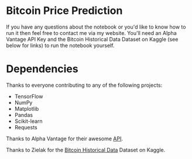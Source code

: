 # Bitcoin Price Prediction


If you have any questions about the notebook or you'd like to know how to run it then feel free to contact me via my website. You'll need an Alpha Vantage API Key and the Bitcoin Historical Data Dataset on Kaggle (see below for links) to run the notebook yourself.

# Dependencies
Thanks to everyone contributing to any of the following projects:
- TensorFlow
- NumPy
- Matplotlib
- Pandas
- Scikit-learn
- Requests

Thanks to Alpha Vantage for their awesome [API](https://www.alphavantage.co/).

Thanks to Zielak for the [Bitcoin Historical Data](https://www.kaggle.com/mczielinski/bitcoin-historical-data) Dataset on Kaggle.

